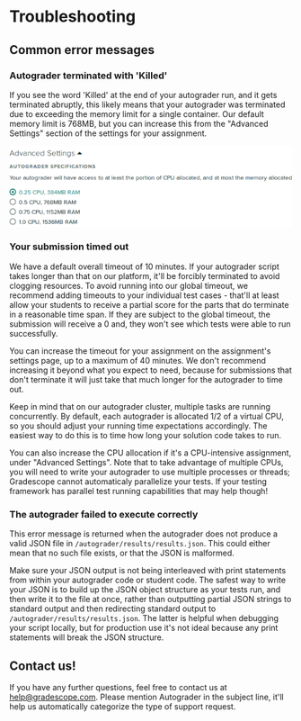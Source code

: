 # Troubleshooting

## Common error messages

### Autograder terminated with 'Killed'

If you see the word 'Killed' at the end of your autograder run, and it gets
terminated abruptly, this likely means that your autograder was terminated due
to exceeding the memory limit for a single container. Our default memory
limit is 768MB, but you can increase this from the "Advanced Settings" section
of the settings for your assignment.

<a href="../advanced_settings.png">
  <img src="../advanced_settings.png" width="595px" alt="Autograder Settings" />
</a>

### Your submission timed out

We have a default overall timeout of 10 minutes. If your autograder script takes
longer than that on our platform, it'll be forcibly terminated to avoid clogging
resources. To avoid running into our global timeout, we recommend adding
timeouts to your individual test cases - that'll at least allow your students to
receive a partial score for the parts that do terminate in a reasonable time
span. If they are subject to the global timeout, the submission will receive a 0
and, they won't see which tests were able to run successfully.

You can increase the timeout for your assignment on the assignment's settings
page, up to a maximum of 40 minutes. We don't recommend increasing it beyond
what you expect to need, because for submissions that don't terminate it will
just take that much longer for the autograder to time out.

Keep in mind that on our autograder cluster, multiple tasks are running
concurrently. By default, each autograder is allocated 1/2 of a virtual CPU, so
you should adjust your running time expectations accordingly. The easiest way to
do this is to time how long your solution code takes to run.

You can also increase the CPU allocation if it's a CPU-intensive assignment, under
"Advanced Settings". Note that to take advantage of multiple CPUs, you will need
to write your autograder to use multiple processes or threads; Gradescope cannot
automaticaly parallelize your tests. If your testing framework has parallel test
running capabilities that may help though!

### The autograder failed to execute correctly

This error message is returned when the autograder does not produce a valid JSON
file in `/autograder/results/results.json`. This could either mean that no such
file exists, or that the JSON is malformed.

Make sure your JSON output is not being interleaved with print statements from
within your autograder code or student code. The safest way to write your JSON
is to build up the JSON object structure as your tests run, and then write it to
the file at once, rather than outputting partial JSON strings to standard output
and then redirecting standard output to `/autograder/results/results.json`. The
latter is helpful when debugging your script locally, but for production use
it's not ideal because any print statements will break the JSON structure.


## Contact us!

If you have any further questions, feel free to contact us
at [help@gradescope.com](mailto:help@gradescope.com). Please mention Autograder
in the subject line, it'll help us automatically categorize the type of support
request.
